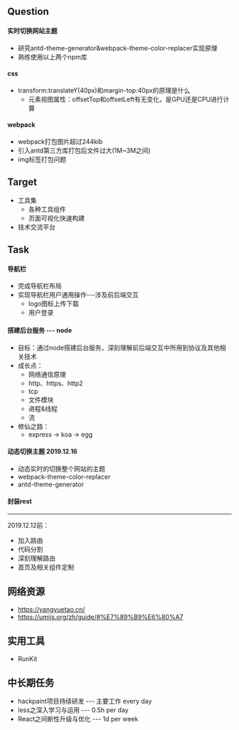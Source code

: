 ## Question

#### 实时切换网站主题
- 研究antd-theme-generator&webpack-theme-color-replacer实现原理
- 熟练使用以上两个npm库

#### css
- transform:translateY(40px)和margin-top:40px的原理是什么
    - 元素视图属性：offsetTop和offsetLeft有无变化，是GPU还是CPU进行计算

#### webpack
- webpack打包图片超过244kib
- 引入antd第三方库打包后文件过大(1M~3M之间)
- img标签打包问题


## Target
- 工具集
    - 各种工具组件
    - 页面可视化快速构建
- 技术交流平台

## Task

#### 导航栏
- 完成导航栏布局
- 实现导航栏用户通用操作---涉及前后端交互
    - logo图标上传下载
    - 用户登录

#### 搭建后台服务 --- node
- 目标：通过node搭建后台服务，深刻理解前后端交互中所用到协议及其他相关技术
- 成长点：
    - 网络通信原理
    - http、https、http2
    - tcp
    - 文件模块
    - 进程&线程
    - 流
- 修仙之路：
    - express -> koa -> egg
    
#### 动态切换主题 2019.12.16
- 动态实时的切换整个网站的主题
- webpack-theme-color-replacer
- antd-theme-generator

#### 封装rest

---
2019.12.12前：
- 加入路由
- 代码分割
- 深刻理解路由
- 首页及相关组件定制

## 网络资源
- https://yangyuetao.cn/
- https://umijs.org/zh/guide/#%E7%89%B9%E6%80%A7

## 实用工具
- RunKit

## 中长期任务
- hackpaint项目持续研发 --- 主要工作 every day
- less之深入学习与运用 --- 0.5h per day
- React之间断性升级与优化  --- 1d per week

